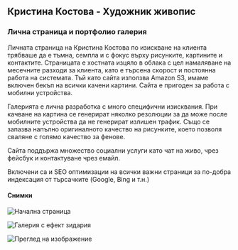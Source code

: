 ## Кристина Костова - Художник живопис
### Лична страница и портфолио галерия

Личната страница на Кристина Костова по изискване на клиента трябваше да е тъмна, семпла и с фокус върху рисунките, картините и контактите. 
Страницата е хостната изцяло в облака с цел намаляване на месечните разходи за клиента, като е търсена скорост и постоянна работа на системата. 
Тъй като сайта използва Amazon S3, имаме включен бекъп на всички качени картини. Сайта е пригоден за работа с мобилни устройства.

Галерията е лична разработка с много специфични изисквания. При качване на картина се генерират няколко резолюции за да може после мобилните устройства да не генерират излишен трафик. Също се запазва напълно оригиналното качество на рисунките, което позволя сваляне с голямо качество за фенове. 

Сайта поддържа множество социални услуги като чат на живо, чрез фейсбук и контактуване чрез емайл. 

Включени са и SEO оптимизации на всички важни страници за по-добра индексация от търсачките (Google, Bing и т.н.)

#### Снимки

![Начална страница](/assets/img/projects/kk1.png)

![Галерия с ефект зидария](/assets/img/projects/kk2.png)

![Преглед на изображение](/assets/img/projects/kk3.png)
